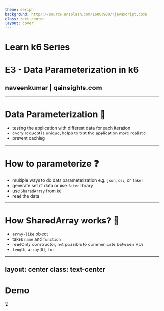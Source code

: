 ```yaml
---
theme: seriph
background: https://source.unsplash.com/1600x900/?javascript,code
class: text-center
layout: cover
---
```


# Learn k6 Series

# E3 - Data Parameterization in k6  

## naveenkumar | qainsights.com

---

# Data Parameterization 🔢


- testing the application with different data for each iteration
- every request is unique, helps to test the application more realistic
- prevent caching 

---

# How to parameterize ❓

- multiple ways to do data parameterization e.g. `json`, `csv`, or `faker` 
- generate set of data or use `faker` library
- use `SharedArray` from `k6`
- read the data

---

# How SharedArray works? 🔢

- `array-like` object 
- takes `name` and `function`
- readOnly constructor, not possible to communicate between VUs
- `length`, `array[0]`, `for`

---
layout: center
class: text-center
---

# Demo

⌛ 
